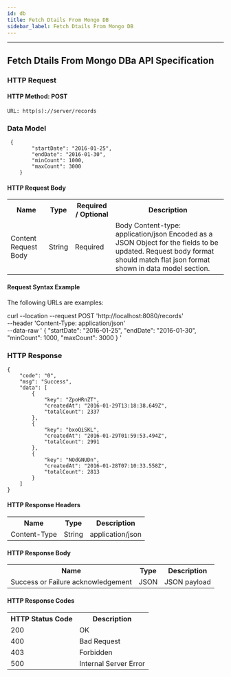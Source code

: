```yaml
---
id: db
title: Fetch Dtails From Mongo DB 
sidebar_label: Fetch Dtails From Mongo DB
---
```

***
## Fetch Dtails From Mongo DBa API Specification

### HTTP Request

#### HTTP Method: POST
 ```
URL: http(s)://server/records
 ```

### Data Model

```
 {
        "startDate": "2016-01-25",
        "endDate": "2016-01-30",
        "minCount": 1000,
        "maxCount": 3000
    }

```


#### HTTP Request Body

<table>
  <tr>
    <th>Name</th>
    <th>Type</th>
    <th>Required / Optional</th>
    <th>Description</th>
  </tr>
  <tr>
    <td>Content Request Body</td>
    <td>String</td>
    <td>Required</td>
    <td>Body Content-type: application/json Encoded as a JSON Object for the fields to be updated. Request body format should match flat json format shown in data model section.</td>
  </tr>
</table>

#### Request Syntax Example

The following URLs are examples:

curl --location --request POST 'http://localhost:8080/records' \
--header 'Content-Type: application/json' \
--data-raw ' {
        "startDate": "2016-01-25",
        "endDate": "2016-01-30",
        "minCount": 1000,
        "maxCount": 3000
    }
'

### HTTP Response

```
{
    "code": "0",
    "msg": "Success",
    "data": [
        {
            "key": "ZpoHRnZT",
            "createdAt": "2016-01-29T13:18:38.649Z",
            "totalCount": 2337
        },
        {
            "key": "bxoQiSKL",
            "createdAt": "2016-01-29T01:59:53.494Z",
            "totalCount": 2991
        },
        {
            "key": "NOdGNUDn",
            "createdAt": "2016-01-28T07:10:33.558Z",
            "totalCount": 2813
        }
    ]
}
```

#### HTTP Response Headers

<table>
  <tr>
    <th>Name</th>
    <th>Type</th>
    <th>Description</th>
  </tr>
  <tr>
    <td>Content-Type</td>
    <td>String</td>
    <td>application/json</td>
  </tr>
</table>

#### HTTP Response Body

<table>
  <tr>
    <th>Name</th>
    <th>Type</th>
    <th>Description</th>
  </tr>
  <tr>
    <td>Success or Failure acknowledgement</td>
    <td>JSON</td>
    <td>JSON payload</td>
  </tr>
</table>

#### HTTP Response Codes

<table width="100%">
  <tr>
    <th>HTTP Status Code</th>
    <th>Description</th>
  </tr>
  <tr>
    <td>200</td>
    <td>OK</td>
  </tr>
  <tr>
    <td>400</td>
    <td>Bad Request</td>
  </tr>
  <tr>
    <td>403</td>
    <td>Forbidden</td>
  </tr>
  <tr>
    <td>500</td>
    <td>Internal Server Error</td>
  </tr>
</table>

